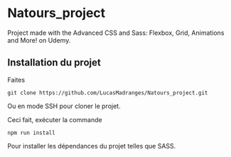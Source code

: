 # Natours_project

Project made with the Advanced CSS and Sass: Flexbox, Grid, Animations and More! on Udemy.

## Installation du projet

Faites

```
git clone https://github.com/LucasMadranges/Natours_project.git
```

Ou en mode SSH pour cloner le projet.

Ceci fait, exécuter la commande

```
npm run install
```

Pour installer les dépendances du projet telles que SASS.

